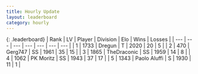 ```yaml
---
title: Hourly Update
layout: leaderboard
category: hourly
---
```


{: .leaderboard}
| Rank | LV | Player | Division | Elo | Wins | Losses |
| --- | --- | --- | --- | --- | --- | --- |
| <span data-change="0">1</span> | 1733 | <span title="ID: 337810">Dregun</span> | T | <span data-change="0">2020</span> | <span data-change="0">20</span> | <span data-change="0">5</span> |
| <span data-change="1">2</span> | 470 | <span title="ID: 693352">Gerg747</span> | SS | <span data-change="6">1961</span> | <span data-change="2">35</span> | <span data-change="1">15</span> |
| <span data-change="-1">3</span> | 1865 | <span title="ID: 544310">TheDraconic</span> | SS | <span data-change="0">1959</span> | <span data-change="0">14</span> | <span data-change="0">8</span> |
| <span data-change="0">4</span> | 1062 | <span title="ID: 427478">PK Moritz</span> | SS | <span data-change="0">1943</span> | <span data-change="0">37</span> | <span data-change="0">17</span> |
| <span data-change="5">5</span> | 1343 | <span title="ID: 512212">Paolo Aluffi</span> | S | <span data-change="35">1930</span> | <span data-change="2">11</span> | <span data-change="0">1</span> |
